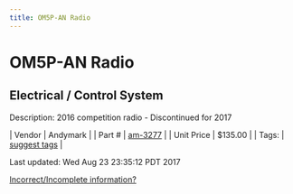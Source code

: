 ```yaml
---
title: OM5P-AN Radio
---
```


# OM5P-AN Radio
## Electrical / Control System
Description: 	2016 competition radio - Discontinued for 2017 

| Vendor | Andymark | 
| Part # | [am-3277](http://www.andymark.com/OM5P-AN-p/am-3277.htm) | 
| Unit Price | $135.00 | 
| Tags: | [suggest tags](https://docs.google.com/forms/d/e/1FAIpQLSeWyY8v3RgOty-MyWmh9U0iivNYN_molChYyS-0U-o-kOAv_g/viewform) | 

Last updated: Wed Aug 23 23:35:12 PDT 2017

 [Incorrect/Incomplete information?](https://docs.google.com/forms/d/e/1FAIpQLSeWyY8v3RgOty-MyWmh9U0iivNYN_molChYyS-0U-o-kOAv_g/viewform)